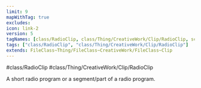 ```yaml
---
limit: 9
mapWithTag: true
excludes:
icon: link-2
version: 5
tagNames: [class/RadioClip, class/Thing/CreativeWork/Clip/RadioClip, schema-org/RadioClip]
tags: ["class/RadioClip", "class/Thing/CreativeWork/Clip/RadioClip"]
extends: FileClass~Thing/FileClass~CreativeWork/FileClass~Clip
---
```


#class/RadioClip
#class/Thing/CreativeWork/Clip/RadioClip


A short radio program or a segment/part of a radio program.

